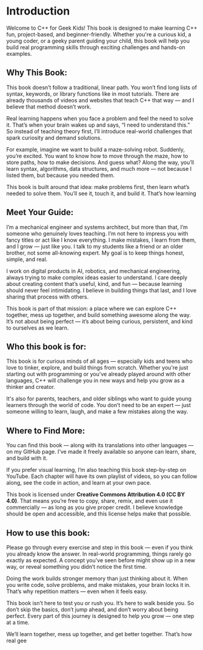 # Introduction

Welcome to C++ for Geek Kids! This book is designed to make learning C++ fun, project-based, and beginner-friendly. Whether you're a curious kid, a young coder, or a geeky parent guiding your child, this book will help you build real programming skills through exciting challenges and hands-on examples.

## Why This Book:

This book doesn’t follow a traditional, linear path. You won’t find long lists of syntax, keywords, or library functions like in most tutorials. There are already thousands of videos and websites that teach C++ that way — and I believe that method doesn’t work.

Real learning happens when you face a problem and feel the need to solve it. That’s when your brain wakes up and says, “I need to understand this.” So instead of teaching theory first, I’ll introduce real-world challenges that spark curiosity and demand solutions.

For example, imagine we want to build a maze-solving robot. Suddenly, you’re excited. You want to know how to move through the maze, how to store paths, how to make decisions. And guess what? Along the way, you’ll learn syntax, algorithms, data structures, and much more — not because I listed them, but because you needed them.

This book is built around that idea: make problems first, then learn what’s needed to solve them. You’ll see it, touch it, and build it. That’s how learning

## Meet Your Guide:

I’m a mechanical engineer and systems architect, but more than that, I’m someone who genuinely loves teaching. I’m not here to impress you with fancy titles or act like I know everything. I make mistakes, I learn from them, and I grow — just like you. I talk to my students like a friend or an older brother, not some all-knowing expert. My goal is to keep things honest, simple, and real.

I work on digital products in AI, robotics, and mechanical engineering, always trying to make complex ideas easier to understand. I care deeply about creating content that’s useful, kind, and fun — because learning should never feel intimidating. I believe in building things that last, and I love sharing that process with others.

This book is part of that mission: a place where we can explore C++ together, mess up together, and build something awesome along the way. It’s not about being perfect — it’s about being curious, persistent, and kind to ourselves as we learn.

## Who this book is for:

This book is for curious minds of all ages — especially kids and teens who love to tinker, explore, and build things from scratch. Whether you're just starting out with programming or you've already played around with other languages, C++ will challenge you in new ways and help you grow as a thinker and creator.

It's also for parents, teachers, and older siblings who want to guide young learners through the world of code. You don’t need to be an expert — just someone willing to learn, laugh, and make a few mistakes along the way.

## Where to Find More:

You can find this book — along with its translations into other languages — on my GitHub page. I’ve made it freely available so anyone can learn, share, and build with it.

If you prefer visual learning, I’m also teaching this book step-by-step on YouTube. Each chapter will have its own playlist of videos, so you can follow along, see the code in action, and learn at your own pace.

This book is licensed under **Creative Commons Attribution 4.0 (CC BY 4.0)**. That means you’re free to copy, share, remix, and even use it commercially — as long as you give proper credit. I believe knowledge should be open and accessible, and this license helps make that possible.

## How to use this book:

Please go through every exercise and step in this book — even if you think you already know the answer. In real-world programming, things rarely go exactly as expected. A concept you’ve seen before might show up in a new way, or reveal something you didn’t notice the first time.

Doing the work builds stronger memory than just thinking about it. When you write code, solve problems, and make mistakes, your brain locks it in. That’s why repetition matters — even when it feels easy.

This book isn’t here to test you or rush you. It’s here to walk beside you. So don’t skip the basics, don’t jump ahead, and don’t worry about being perfect. Every part of this journey is designed to help you grow — one step at a time.

We’ll learn together, mess up together, and get better together. That’s how real gee

